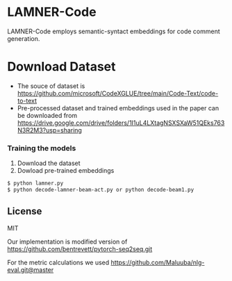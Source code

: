 # LAMNER-Code


LAMNER-Code employs semantic-syntact embeddings for code comment generation.
# Download Dataset

  - The souce of dataset is https://github.com/microsoft/CodeXGLUE/tree/main/Code-Text/code-to-text
  - Pre-processed dataset and trained embeddings used in the paper can be downloaded from https://drive.google.com/drive/folders/1I1uL4LXtagNSXSXaW51QEks763N3R2M3?usp=sharing

### Training the models
1. Download the dataset
2. Dowload pre-trained embeddings

```sh
$ python lamner.py 
$ python decode-lamner-beam-act.py or python decode-beam1.py 
```

License
----
MIT

Our implementation is modified version of https://github.com/bentrevett/pytorch-seq2seq.git

For the metric calculations we used https://github.com/Maluuba/nlg-eval.git@master
